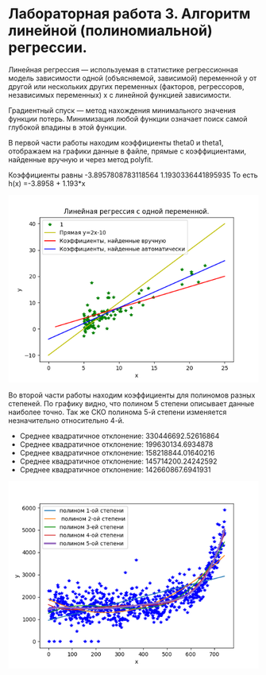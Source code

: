 # Лабораторная работа 3. Алгоритм линейной (полиномиальной) регрессии.

Линейная регрессия — используемая в статистике регрессионная модель зависимости одной (объясняемой, зависимой) переменной y от другой или нескольких других переменных (факторов, регрессоров, независимых переменных) x с линейной функцией зависимости.

Градиентный спуск — метод нахождения минимального значения функции потерь. Минимизация любой функции означает поиск самой глубокой впадины в этой функции.

В первой части работы находим коэффициенты theta0 и theta1, отображаем на графики данные в файле, прямые с коэффициентами, найденные вручную и через метод polyfit.

Коэффициенты равны -3.8957808783118564 1.1930336441895935
То есть h(x) =-3.8958 + 1.193*x 

![](https://github.com/python-advance/sem6-lr3-arinasaf11/blob/master/part1/plot.png)

Во второй части работы находим коэффициенты для полиномов разных степеней.
По графику видно, что полином 5 степени описывает данные наиболее точно. Так же СКО полинома 5-й степени изменяется незначительно относительно 4-й.

 - Среднее квадратичное отклонение:  330446692.52616864
 - Среднее квадратичное отклонение:  199630134.6934878
 - Среднее квадратичное отклонение:  158218844.01640216
 - Среднее квадратичное отклонение:  145714200.24242592
 - Среднее квадратичное отклонение:  142660867.6941931

![](https://github.com/python-advance/sem6-lr3-arinasaf11/blob/master/part2/plot1.png)





